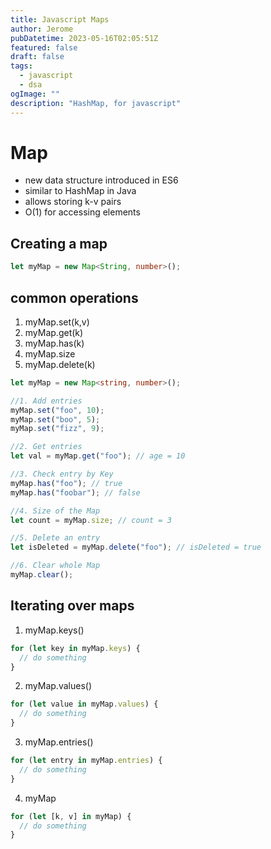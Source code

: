 ```yaml
---
title: Javascript Maps
author: Jerome
pubDatetime: 2023-05-16T02:05:51Z
featured: false
draft: false
tags:
  - javascript
  - dsa
ogImage: ""
description: "HashMap, for javascript"
---
```


# Map

- new data structure introduced in ES6
- similar to HashMap in Java
- allows storing k-v pairs
- O(1) for accessing elements

## Creating a map

```typescript
let myMap = new Map<String, number>();
```

## common operations

1. myMap.set(k,v)
2. myMap.get(k)
3. myMap.has(k)
4. myMap.size
5. myMap.delete(k)

```typescript
let myMap = new Map<string, number>();

//1. Add entries
myMap.set("foo", 10);
myMap.set("boo", 5);
myMap.set("fizz", 9);

//2. Get entries
let val = myMap.get("foo"); // age = 10

//3. Check entry by Key
myMap.has("foo"); // true
myMap.has("foobar"); // false

//4. Size of the Map
let count = myMap.size; // count = 3

//5. Delete an entry
let isDeleted = myMap.delete("foo"); // isDeleted = true

//6. Clear whole Map
myMap.clear();
```

## Iterating over maps

1. myMap.keys()

```typescript
for (let key in myMap.keys) {
  // do something
}
```

2. myMap.values()

```typescript
for (let value in myMap.values) {
  // do something
}
```

3. myMap.entries()

```typescript
for (let entry in myMap.entries) {
  // do something
}
```

4. myMap

```typescript
for (let [k, v] in myMap) {
  // do something
}
```
